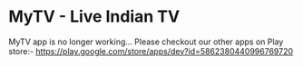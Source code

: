 # MyTV - Live Indian TV

MyTV app is no longer working... Please checkout our other apps on Play store:- https://play.google.com/store/apps/dev?id=5862380440996769720
